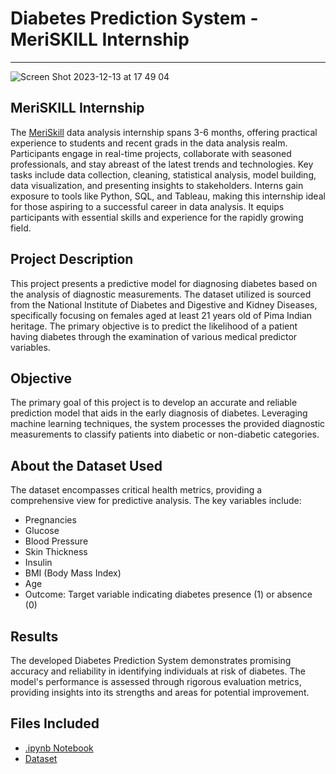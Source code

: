 # Diabetes Prediction System - MeriSKILL Internship
***
![Screen Shot 2023-12-13 at 17 49 04](https://github.com/siham-bouguern/Diabetes-Prediction-System/assets/140173145/57ef633a-6c1c-4728-9b8b-d91559fa8e8e)
## MeriSKILL Internship
The [MeriSkill](https://sites.google.com/view/meriskill/home?authuser=0) data analysis internship spans 3-6 months, offering practical experience to students and recent grads in the data analysis realm. Participants engage in real-time projects, collaborate with seasoned professionals, and stay abreast of the latest trends and technologies. Key tasks include data collection, cleaning, statistical analysis, model building, data visualization, and presenting insights to stakeholders. Interns gain exposure to tools like Python, SQL, and Tableau, making this internship ideal for those aspiring to a successful career in data analysis. It equips participants with essential skills and experience for the rapidly growing field.

## Project Description
This project presents a predictive model for diagnosing diabetes based on the analysis of diagnostic measurements. The dataset utilized is sourced from the National Institute of Diabetes and Digestive and Kidney Diseases, specifically focusing on females aged at least 21 years old of Pima Indian heritage. The primary objective is to predict the likelihood of a patient having diabetes through the examination of various medical predictor variables.

## Objective
The primary goal of this project is to develop an accurate and reliable prediction model that aids in the early diagnosis of diabetes. Leveraging machine learning techniques, the system processes the provided diagnostic measurements to classify patients into diabetic or non-diabetic categories.

## About the Dataset Used
The dataset encompasses critical health metrics, providing a comprehensive view for predictive analysis. The key variables include:
- Pregnancies
- Glucose
- Blood Pressure
- Skin Thickness
- Insulin
- BMI (Body Mass Index)
- Age
- Outcome: Target variable indicating diabetes presence (1) or absence (0)

## Results
The developed Diabetes Prediction System demonstrates promising accuracy and reliability in identifying individuals at risk of diabetes. The model's performance is assessed through rigorous evaluation metrics, providing insights into its strengths and areas for potential improvement.

## Files Included
- [.ipynb Notebook](https://github.com/siham-bouguern/Diabetes-Prediction-System/blob/main/Diabetes%20Prediction%20System.ipynb)
- [Dataset](https://github.com/siham-bouguern/Diabetes-Prediction-System/blob/main/diabetes.csv)
